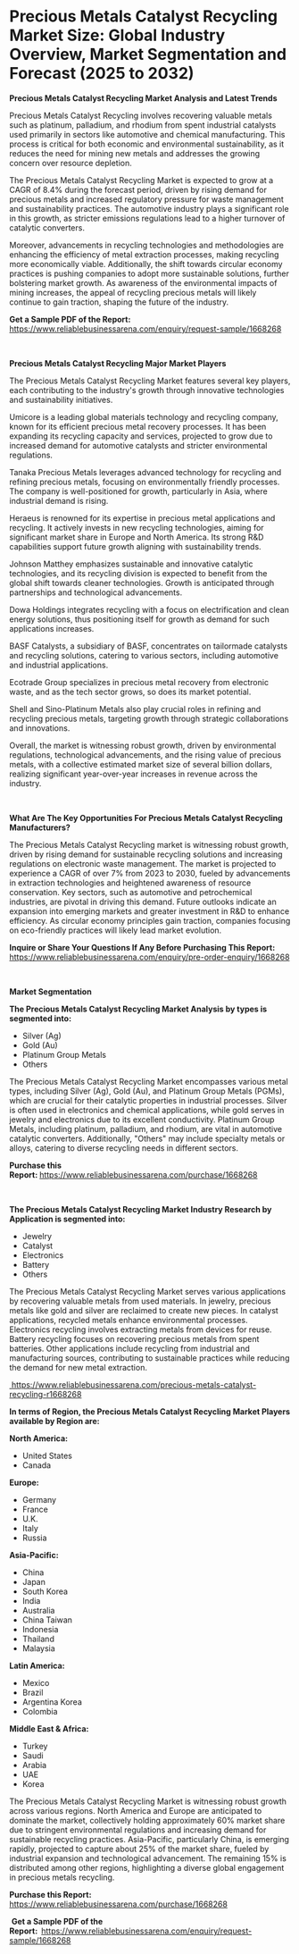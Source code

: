 <p><h1>Precious Metals Catalyst Recycling Market Size: Global Industry Overview, Market Segmentation and Forecast (2025 to 2032)</h1></p><p><strong>Precious Metals Catalyst Recycling Market Analysis and Latest Trends</strong></p>
<p><p>Precious Metals Catalyst Recycling involves recovering valuable metals such as platinum, palladium, and rhodium from spent industrial catalysts used primarily in sectors like automotive and chemical manufacturing. This process is critical for both economic and environmental sustainability, as it reduces the need for mining new metals and addresses the growing concern over resource depletion.</p><p>The Precious Metals Catalyst Recycling Market is expected to grow at a CAGR of 8.4% during the forecast period, driven by rising demand for precious metals and increased regulatory pressure for waste management and sustainability practices. The automotive industry plays a significant role in this growth, as stricter emissions regulations lead to a higher turnover of catalytic converters. </p><p>Moreover, advancements in recycling technologies and methodologies are enhancing the efficiency of metal extraction processes, making recycling more economically viable. Additionally, the shift towards circular economy practices is pushing companies to adopt more sustainable solutions, further bolstering market growth. As awareness of the environmental impacts of mining increases, the appeal of recycling precious metals will likely continue to gain traction, shaping the future of the industry.</p></p>
<p><strong>Get a Sample PDF of the Report:&nbsp;</strong> <a href="https://www.reliablebusinessarena.com/enquiry/request-sample/1668268?utm_campaign=2185&utm_medium=2&utm_source=Github&utm_content=ia&utm_term=19042025&utm_id=precious-metals-catalyst-recycling">https://www.reliablebusinessarena.com/enquiry/request-sample/1668268</a></p>
<p>&nbsp;</p>
<p><strong>Precious Metals Catalyst Recycling Major Market Players</strong></p>
<p><p>The Precious Metals Catalyst Recycling Market features several key players, each contributing to the industry's growth through innovative technologies and sustainability initiatives.</p><p>Umicore is a leading global materials technology and recycling company, known for its efficient precious metal recovery processes. It has been expanding its recycling capacity and services, projected to grow due to increased demand for automotive catalysts and stricter environmental regulations.</p><p>Tanaka Precious Metals leverages advanced technology for recycling and refining precious metals, focusing on environmentally friendly processes. The company is well-positioned for growth, particularly in Asia, where industrial demand is rising.</p><p>Heraeus is renowned for its expertise in precious metal applications and recycling. It actively invests in new recycling technologies, aiming for significant market share in Europe and North America. Its strong R&D capabilities support future growth aligning with sustainability trends.</p><p>Johnson Matthey emphasizes sustainable and innovative catalytic technologies, and its recycling division is expected to benefit from the global shift towards cleaner technologies. Growth is anticipated through partnerships and technological advancements.</p><p>Dowa Holdings integrates recycling with a focus on electrification and clean energy solutions, thus positioning itself for growth as demand for such applications increases.</p><p>BASF Catalysts, a subsidiary of BASF, concentrates on tailormade catalysts and recycling solutions, catering to various sectors, including automotive and industrial applications.</p><p>Ecotrade Group specializes in precious metal recovery from electronic waste, and as the tech sector grows, so does its market potential.</p><p>Shell and Sino-Platinum Metals also play crucial roles in refining and recycling precious metals, targeting growth through strategic collaborations and innovations.</p><p>Overall, the market is witnessing robust growth, driven by environmental regulations, technological advancements, and the rising value of precious metals, with a collective estimated market size of several billion dollars, realizing significant year-over-year increases in revenue across the industry.</p></p>
<p>&nbsp;</p>
<p><strong>What Are The Key Opportunities For Precious Metals Catalyst Recycling Manufacturers?</strong></p>
<p><p>The Precious Metals Catalyst Recycling market is witnessing robust growth, driven by rising demand for sustainable recycling solutions and increasing regulations on electronic waste management. The market is projected to experience a CAGR of over 7% from 2023 to 2030, fueled by advancements in extraction technologies and heightened awareness of resource conservation. Key sectors, such as automotive and petrochemical industries, are pivotal in driving this demand. Future outlooks indicate an expansion into emerging markets and greater investment in R&D to enhance efficiency. As circular economy principles gain traction, companies focusing on eco-friendly practices will likely lead market evolution.</p></p>
<p><strong>Inquire or Share Your Questions If Any Before Purchasing This Report:</strong> <a href="https://www.reliablebusinessarena.com/enquiry/pre-order-enquiry/1668268?utm_campaign=2185&utm_medium=2&utm_source=Github&utm_content=ia&utm_term=19042025&utm_id=precious-metals-catalyst-recycling">https://www.reliablebusinessarena.com/enquiry/pre-order-enquiry/1668268</a></p>
<p>&nbsp;</p>
<p><strong>Market Segmentation</strong></p>
<p><strong>The Precious Metals Catalyst Recycling Market Analysis by types is segmented into:</strong></p>
<p><ul><li>Silver (Ag)</li><li>Gold (Au)</li><li>Platinum Group Metals</li><li>Others</li></ul></p>
<p><p>The Precious Metals Catalyst Recycling Market encompasses various metal types, including Silver (Ag), Gold (Au), and Platinum Group Metals (PGMs), which are crucial for their catalytic properties in industrial processes. Silver is often used in electronics and chemical applications, while gold serves in jewelry and electronics due to its excellent conductivity. Platinum Group Metals, including platinum, palladium, and rhodium, are vital in automotive catalytic converters. Additionally, "Others" may include specialty metals or alloys, catering to diverse recycling needs in different sectors.</p></p>
<p><strong>Purchase this Report:&nbsp;</strong><a href="https://www.reliablebusinessarena.com/purchase/1668268?utm_campaign=2185&utm_medium=2&utm_source=Github&utm_content=ia&utm_term=19042025&utm_id=precious-metals-catalyst-recycling">https://www.reliablebusinessarena.com/purchase/1668268</a></p>
<p>&nbsp;</p>
<p><strong>The Precious Metals Catalyst Recycling Market Industry Research by Application is segmented into:</strong></p>
<p><ul><li>Jewelry</li><li>Catalyst</li><li>Electronics</li><li>Battery</li><li>Others</li></ul></p>
<p><p>The Precious Metals Catalyst Recycling Market serves various applications by recovering valuable metals from used materials. In jewelry, precious metals like gold and silver are reclaimed to create new pieces. In catalyst applications, recycled metals enhance environmental processes. Electronics recycling involves extracting metals from devices for reuse. Battery recycling focuses on recovering precious metals from spent batteries. Other applications include recycling from industrial and manufacturing sources, contributing to sustainable practices while reducing the demand for new metal extraction.</p></p>
<p><a href="https://www.reliablebusinessarena.com/precious-metals-catalyst-recycling-r1668268?utm_campaign=2185&utm_medium=2&utm_source=Github&utm_content=ia&utm_term=19042025&utm_id=precious-metals-catalyst-recycling">&nbsp;https://www.reliablebusinessarena.com/precious-metals-catalyst-recycling-r1668268</a></p>
<p><strong>In terms of Region, the Precious Metals Catalyst Recycling Market Players available by Region are:</strong></p>
<p>
    <p> <strong> North America: </strong>
        <ul>
            <li>United States</li>
            <li>Canada</li>
        </ul>
        </p> 
    <p> <strong> Europe: </strong>
        <ul>
            <li>Germany</li>
            <li>France</li>
            <li>U.K.</li>
            <li>Italy</li>
            <li>Russia</li>
        </ul>
        </p> 
    <p> <strong> Asia-Pacific: </strong>
        <ul>
            <li>China</li>
            <li>Japan</li>
            <li>South Korea</li>
            <li>India</li>
            <li>Australia</li>
            <li>China Taiwan</li>
            <li>Indonesia</li>
            <li>Thailand</li>
            <li>Malaysia</li>
        </ul>
        </p> 
    <p> <strong> Latin America: </strong>
        <ul>
            <li>Mexico</li>
            <li>Brazil</li>
            <li>Argentina Korea</li>
            <li>Colombia</li>
        </ul>
        </p> 
    <p> <strong> Middle East & Africa: </strong>
        <ul>
            <li>Turkey</li>
            <li>Saudi</li>
            <li>Arabia</li>
            <li>UAE</li>
            <li>Korea</li>
        </ul>
    </p>
    </p>
<p><p>The Precious Metals Catalyst Recycling Market is witnessing robust growth across various regions. North America and Europe are anticipated to dominate the market, collectively holding approximately 60% market share due to stringent environmental regulations and increasing demand for sustainable recycling practices. Asia-Pacific, particularly China, is emerging rapidly, projected to capture about 25% of the market share, fueled by industrial expansion and technological advancement. The remaining 15% is distributed among other regions, highlighting a diverse global engagement in precious metals recycling.</p></p>
<p><strong>Purchase this Report: </strong><a href="https://www.reliablebusinessarena.com/purchase/1668268?utm_campaign=2185&utm_medium=2&utm_source=Github&utm_content=ia&utm_term=19042025&utm_id=precious-metals-catalyst-recycling">https://www.reliablebusinessarena.com/purchase/1668268</a></p>
<p>&nbsp;<strong>Get a Sample PDF of the Report:&nbsp;&nbsp;</strong><a href="https://www.reliablebusinessarena.com/enquiry/request-sample/1668268?utm_campaign=2185&utm_medium=2&utm_source=Github&utm_content=ia&utm_term=19042025&utm_id=precious-metals-catalyst-recycling">https://www.reliablebusinessarena.com/enquiry/request-sample/1668268</a></p>
<p><strong></strong></p>
<p><p></p><p></p><p></p></p>